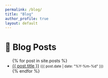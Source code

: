 ```yaml
---
permalink: /blog/
title: "Blog"
author_profile: true
layout: default
---
```


<span class='anchor' id='blog'></span>

# 📝 Blog Posts

<ul>
  {% for post in site.posts %}
    <li>
      <a href="{{ post.url }}">{{ post.title }}</a>
      <small>({{ post.date | date: "%Y-%m-%d" }})</small>
    </li>
  {% endfor %}
</ul>
